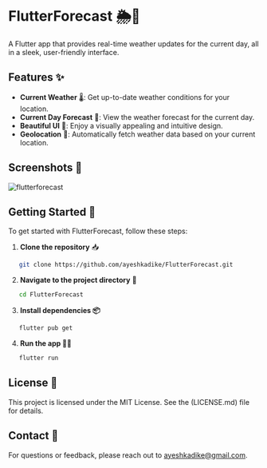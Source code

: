 # FlutterForecast 🌦️📱

A Flutter app that provides real-time weather updates for the current day, all in a sleek, user-friendly interface.

## Features ✨

- **Current Weather** 🌡️: Get up-to-date weather conditions for your location.
- **Current Day Forecast** 📅: View the weather forecast for the current day.
- **Beautiful UI** 🎨: Enjoy a visually appealing and intuitive design.
- **Geolocation** 📍: Automatically fetch weather data based on your current location.

## Screenshots 📸

![flutterforecast](https://github.com/user-attachments/assets/9d75729a-5acf-4bb6-b5b2-4bbd341cc5fc)

## Getting Started 🚀

To get started with FlutterForecast, follow these steps:

1. **Clone the repository** 📥

```bash
   git clone https://github.com/ayeshkadike/FlutterForecast.git
```

2. **Navigate to the project directory** 📂

```bash
   cd FlutterForecast
```

3. **Install dependencies 📦**
```bash
   flutter pub get
```
  
4. **Run the app 🏃‍♂️**
```bash
   flutter run
```

## License 📜

This project is licensed under the MIT License. See the (LICENSE.md) file for details.

## Contact 📧

For questions or feedback, please reach out to ayeshkadike@gmail.com.
